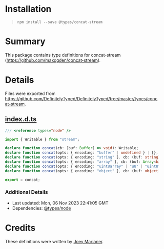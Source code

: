 # Installation
> `npm install --save @types/concat-stream`

# Summary
This package contains type definitions for concat-stream (https://github.com/maxogden/concat-stream).

# Details
Files were exported from https://github.com/DefinitelyTyped/DefinitelyTyped/tree/master/types/concat-stream.
## [index.d.ts](https://github.com/DefinitelyTyped/DefinitelyTyped/tree/master/types/concat-stream/index.d.ts)
````ts
/// <reference types="node" />

import { Writable } from "stream";

declare function concat(cb: (buf: Buffer) => void): Writable;
declare function concat(opts: { encoding: "buffer" | undefined } | {}, cb: (buf: Buffer) => void): Writable;
declare function concat(opts: { encoding: "string" }, cb: (buf: string) => void): Writable;
declare function concat(opts: { encoding: "array" }, cb: (buf: Array<bigint>) => void): Writable;
declare function concat(opts: { encoding: "uint8array" | "u8" | "uint8" }, cb: (buf: Uint8Array) => void): Writable;
declare function concat(opts: { encoding: "object" }, cb: (buf: object[]) => void): Writable;

export = concat;

````

### Additional Details
 * Last updated: Mon, 06 Nov 2023 22:41:05 GMT
 * Dependencies: [@types/node](https://npmjs.com/package/@types/node)

# Credits
These definitions were written by [Joey Marianer](https://github.com/jmarianer).
